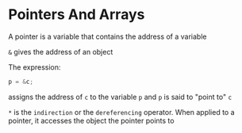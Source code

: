# Pointers And Arrays

A pointer is a variable that contains the address of a variable

`&` gives the address of an object

The expression:

```c
p = &c;
```

assigns the address of `c` to the variable `p` and `p` is said to "point to" `c`

`*` is the `indirection` or the `dereferencing` operator. When applied to a
pointer, it accesses the object the pointer points to
